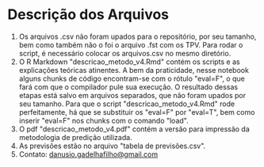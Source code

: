 # Descrição dos Arquivos

1. Os arquivos .csv não foram upados para o repositório, por seu tamanho, bem como também não o foi o arquivo .fst com os TPV. Para rodar o script, é necessário colocar os arquivos.csv no mesmo diretório.
2. O R Markdown "descricao_metodo_v4.Rmd" contém os scripts e as explicações teóricas atinentes. A bem da praticidade, nesse notebook alguns chunks de código encontram-se com o rótulo "eval=F", o que fará com que o compilador pule sua execução. O resultado dessas etapas está salvo em arquivos separados, que não foram upados por seu tamanho. Para que o script "descricao_metodo_v4.Rmd" rode perfeitamente, há que se substituir os "eval=F" por "eval=T", bem como inserir "eval=F" nos chunks com o comando "load".
3. O pdf "descricao_metodo_v4.pdf" contém a versão para impressão da metodologia de predição utilizada.
4. As previsões estão no arquivo "tabela de previsões.csv".
5. Contato: danusio.gadelhafilho@gmail.com
